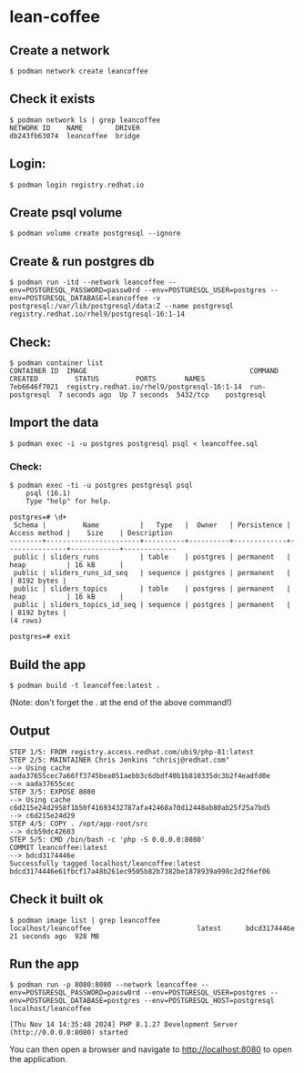 # lean-coffee

## Create a network
```$ podman network create leancoffee```

## Check it exists
```
$ podman network ls | grep leancoffee
NETWORK ID    NAME        DRIVER
db243fb63074  leancoffee  bridge
```

## Login:
```$ podman login registry.redhat.io```

## Create psql volume
```$ podman volume create postgresql --ignore```

## Create & run postgres db
```$ podman run -itd --network leancoffee --env=POSTGRESQL_PASSWORD=passw0rd --env=POSTGRESQL_USER=postgres --env=POSTGRESQL_DATABASE=leancoffee -v postgresql:/var/lib/postgresql/data:Z --name postgresql registry.redhat.io/rhel9/postgresql-16:1-14```

## Check:
```
$ podman container list
CONTAINER ID  IMAGE                                        COMMAND         CREATED         STATUS         PORTS       NAMES
7eb6646f7021  registry.redhat.io/rhel9/postgresql-16:1-14  run-postgresql  7 seconds ago  Up 7 seconds  5432/tcp    postgresql
```    

## Import the data
```$ podman exec -i -u postgres postgresql psql < leancoffee.sql```

### Check:
```    
$ podman exec -ti -u postgres postgresql psql
    psql (16.1)
    Type "help" for help.
    
postgres=# \d+
 Schema |         Name          |   Type   |  Owner   | Persistence | Access method |    Size    | Description 
--------+-----------------------+----------+----------+-------------+---------------+------------+-------------
 public | sliders_runs          | table    | postgres | permanent   | heap          | 16 kB      | 
 public | sliders_runs_id_seq   | sequence | postgres | permanent   |               | 8192 bytes | 
 public | sliders_topics        | table    | postgres | permanent   | heap          | 16 kB      | 
 public | sliders_topics_id_seq | sequence | postgres | permanent   |               | 8192 bytes | 
(4 rows)

postgres=# exit
```

## Build the app
```
$ podman build -t leancoffee:latest . 
```
(Note: don't forget the . at the end of the above command!)
## Output
```
STEP 1/5: FROM registry.access.redhat.com/ubi9/php-81:latest
STEP 2/5: MAINTAINER Chris Jenkins "chrisj@redhat.com"
--> Using cache aada37655cec7a66ff3745bea051aebb3c6dbdf40b1b810335dc3b2f4eadfd0e
--> aada37655cec
STEP 3/5: EXPOSE 8080
--> Using cache c6d215e24d2958f1b50f41693432787afa42468a70d12448ab80ab25f25a7bd5
--> c6d215e24d29
STEP 4/5: COPY . /opt/app-root/src
--> dcb59dc42603
STEP 5/5: CMD /bin/bash -c 'php -S 0.0.0.0:8080'
COMMIT leancoffee:latest
--> bdcd3174446e
Successfully tagged localhost/leancoffee:latest
bdcd3174446e61fbcf17a48b261ec9505b82b7382be1878939a998c2d2f6ef06
```

## Check it built ok
```
$ podman image list | grep leancoffee
localhost/leancoffee                          latest      bdcd3174446e  21 seconds ago  928 MB
```

## Run the app
```
$ podman run -p 8080:8080 --network leancoffee --env=POSTGRESQL_PASSWORD=passw0rd --env=POSTGRESQL_USER=postgres --env=POSTGRESQL_DATABASE=postgres --env=POSTGRESQL_HOST=postgresql localhost/leancoffee

[Thu Nov 14 14:35:48 2024] PHP 8.1.27 Development Server (http://0.0.0.0:8080) started
```

You can then open a browser and navigate to [http://localhost:8080](http://localhost:8080) to open the application.



